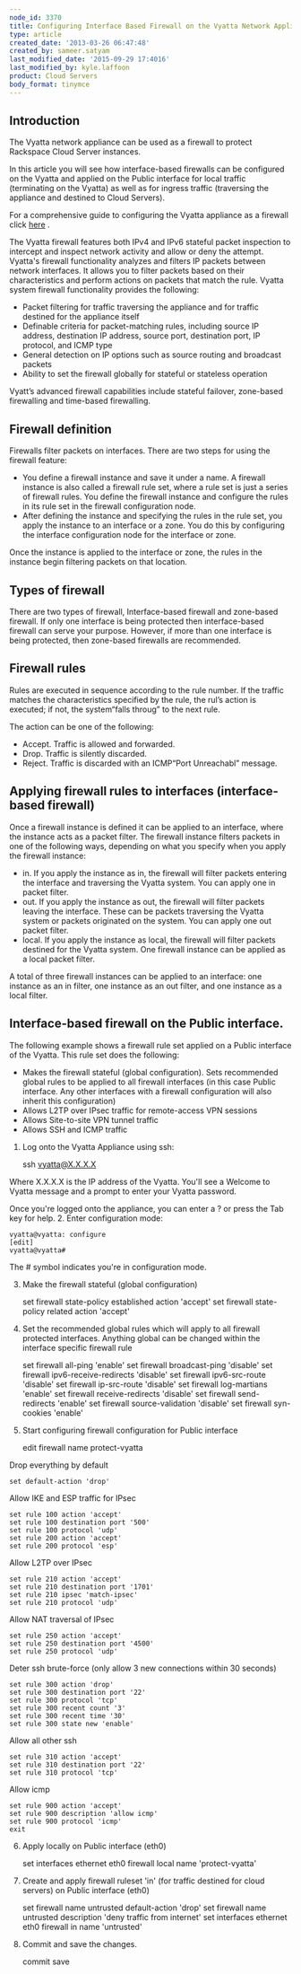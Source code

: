 ```yaml
---
node_id: 3370
title: Configuring Interface Based Firewall on the Vyatta Network Appliance
type: article
created_date: '2013-03-26 06:47:48'
created_by: sameer.satyam
last_modified_date: '2015-09-29 17:4016'
last_modified_by: kyle.laffoon
product: Cloud Servers
body_format: tinymce
---
```


Introduction
------------

The Vyatta network appliance can be used as a firewall to protect
Rackspace Cloud Server instances.

In this article you will see how interface-based firewalls can be
configured on the Vyatta and applied on the Public interface for local
traffic (terminating on the Vyatta) as well as for ingress traffic
(traversing the appliance and destined to Cloud Servers).

For a comprehensive guide to configuring the Vyatta appliance as a
firewall click
[here](https://54712289bdd910def82d-5cc7866f7aae0a382278b5bce7412a4a.ssl.cf1.rackcdn.com/Vyatta-Firewall_6.5R1_v01.pdf)
.

The Vyatta firewall features both IPv4 and IPv6 stateful packet
inspection to intercept and inspect network activity and allow or deny
the attempt. Vyatta's firewall functionality analyzes and filters IP
packets between network interfaces. It allows you to filter packets
based on their characteristics and perform actions on packets that match
the rule. Vyatta system firewall functionality provides the following:

-   Packet filtering for traffic traversing the appliance and for
    traffic destined for the appliance itself
-   Definable criteria for packet-matching rules, including source IP
    address, destination IP address, source port, destination port, IP
    protocol, and ICMP type
-   General detection on IP options such as source routing and broadcast
    packets
-   Ability to set the firewall globally for stateful or stateless
    operation

Vyatt&rsquo;s advanced firewall capabilities include stateful failover,
zone-based firewalling and time-based firewalling.

Firewall definition
-------------------

Firewalls filter packets on interfaces. There are two steps for using
the firewall feature:

-   You define a firewall instance and save it under a name. A firewall
    instance is also called a firewall rule set, where a rule set is
    just a series of firewall rules. You define the firewall instance
    and configure the rules in its rule set in the
    firewall configuration node.
-   After defining the instance and specifying the rules in the rule
    set, you apply the instance to an interface or a zone. You do this
    by configuring the interface configuration node for the interface or
    zone.

Once the instance is applied to the interface or zone, the rules in the
instance begin filtering packets on that location.

Types of firewall
-----------------

There are two types of firewall, Interface-based firewall and zone-based
firewall. If only one interface is being protected then interface-based
firewall can serve your purpose. However, if more than one interface is
being protected, then zone-based firewalls are recommended.

Firewall rules
--------------

Rules are executed in sequence according to the rule number. If the
traffic matches the characteristics specified by the rule, the rul&rsquo;s
action is executed; if not, the system&ldquo;falls throug&rdquo; to the next rule.

The action can be one of the following:

-   Accept. Traffic is allowed and forwarded.
-   Drop. Traffic is silently discarded.
-   Reject. Traffic is discarded with an ICMP&ldquo;Port Unreachabl&rdquo;
    message.

Applying firewall rules to interfaces (interface-based firewall)
----------------------------------------------------------------

Once a firewall instance is defined it can be applied to an interface,
where the instance acts as a packet filter. The firewall instance
filters packets in one of the following ways, depending on what you
specify when you apply the firewall instance:

-   in. If you apply the instance as in, the firewall will filter
    packets entering the interface and traversing the Vyatta system. You
    can apply one in packet filter.
-   out. If you apply the instance as out, the firewall will filter
    packets leaving the interface. These can be packets traversing the
    Vyatta system or packets originated on the system. You can apply one
    out packet filter.
-   local. If you apply the instance as local, the firewall will filter
    packets destined for the Vyatta system. One firewall instance can be
    applied as a local packet filter.

A total of three firewall instances can be applied to an interface: one
instance as an in filter, one instance as an out filter, and one
instance as a local filter.

Interface-based firewall on the Public interface.
-------------------------------------------------

The following example shows a firewall rule set applied on a Public
interface of the Vyatta. This rule set does the following:

-   Makes the firewall stateful (global configuration). Sets recommended
    global rules to be applied to all firewall interfaces (in this case
    Public interface. Any other interfaces with a firewall configuration
    will also inherit this configuration)
-   Allows L2TP over IPsec traffic for remote-access VPN sessions
-   Allows Site-to-site VPN tunnel traffic
-   Allows SSH and ICMP traffic

 
1. Log onto the Vyatta Appliance using ssh:

    ssh vyatta@X.X.X.X

Where X.X.X.X is the IP address of the Vyatta. You'll see a Welcome to
Vyatta message and a prompt to enter your Vyatta password.

Once you're logged onto the appliance, you can enter a ? or press the
Tab key for help.
2. Enter configuration mode:

    vyatta@vyatta: configure
    [edit]
    vyatta@vyatta#

The \# symbol indicates you're in configuration mode.

 
3. Make the firewall stateful (global configuration)

    set firewall state-policy established action 'accept'
    set firewall state-policy related action 'accept'
4. Set the recommended global rules which will apply to all firewall
protected interfaces. Anything global can be changed within the
interface specific firewall rule

    set firewall all-ping 'enable'
    set firewall broadcast-ping 'disable'
    set firewall ipv6-receive-redirects 'disable'
    set firewall ipv6-src-route 'disable'
    set firewall ip-src-route 'disable'
    set firewall log-martians 'enable'
    set firewall receive-redirects 'disable'
    set firewall send-redirects 'enable'
    set firewall source-validation 'disable'
    set firewall syn-cookies 'enable'
5. Start configuring firewall configuration for Public interface

    edit firewall name protect-vyatta

Drop everything by default

    set default-action 'drop'

Allow IKE and ESP traffic for IPsec

    set rule 100 action 'accept'
    set rule 100 destination port '500'
    set rule 100 protocol 'udp'
    set rule 200 action 'accept'
    set rule 200 protocol 'esp'

Allow L2TP over IPsec

    set rule 210 action 'accept'
    set rule 210 destination port '1701'
    set rule 210 ipsec 'match-ipsec'
    set rule 210 protocol 'udp'

Allow NAT traversal of IPsec

    set rule 250 action 'accept'
    set rule 250 destination port '4500'
    set rule 250 protocol 'udp'

Deter ssh brute-force (only allow 3 new connections within 30 seconds)

    set rule 300 action 'drop'
    set rule 300 destination port '22'
    set rule 300 protocol 'tcp'
    set rule 300 recent count '3'
    set rule 300 recent time '30'
    set rule 300 state new 'enable'

Allow all other ssh

    set rule 310 action 'accept'
    set rule 310 destination port '22'
    set rule 310 protocol 'tcp'

Allow icmp

    set rule 900 action 'accept'
    set rule 900 description 'allow icmp'
    set rule 900 protocol 'icmp' 
    exit
6. Apply locally on Public interface (eth0)

    set interfaces ethernet eth0 firewall local name 'protect-vyatta'
7. Create and apply firewall ruleset 'in' (for traffic destined for
cloud servers) on Public interface (eth0)

    set firewall name untrusted default-action 'drop'
    set firewall name untrusted description 'deny traffic from internet'
    set interfaces ethernet eth0 firewall in name 'untrusted'
8. Commit and save the changes.

    commit
    save

